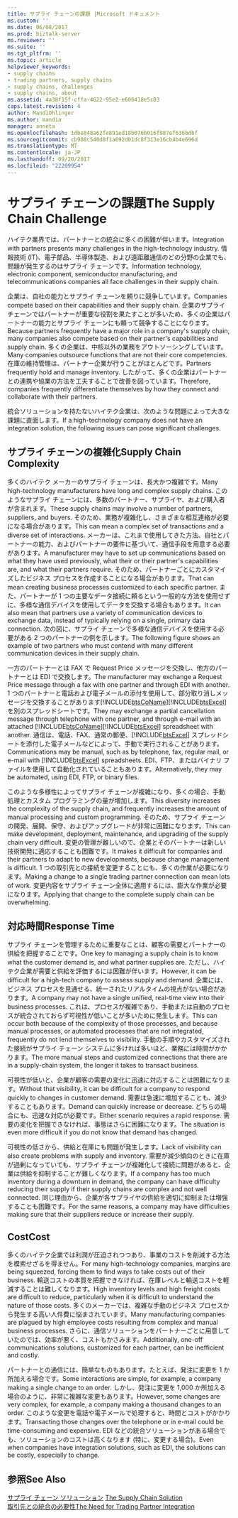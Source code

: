 ```yaml
---
title: サプライ チェーンの課題 |Microsoft ドキュメント
ms.custom: ''
ms.date: 06/08/2017
ms.prod: biztalk-server
ms.reviewer: ''
ms.suite: ''
ms.tgt_pltfrm: ''
ms.topic: article
helpviewer_keywords:
- supply chains
- trading partners, supply chains
- supply chains, challenges
- supply chains, about
ms.assetid: 4a38f15f-cffa-4622-95e2-e606418e5c03
caps.latest.revision: 4
author: MandiOhlinger
ms.author: mandia
manager: anneta
ms.openlocfilehash: 1dbe848a62fe891ed18b076b016f987ef636bdbf
ms.sourcegitcommit: cb908c540d8f1a692d01dc8f313e16cb4b4e696d
ms.translationtype: MT
ms.contentlocale: ja-JP
ms.lasthandoff: 09/20/2017
ms.locfileid: "22209954"
---
```

# <a name="the-supply-chain-challenge"></a><span data-ttu-id="06d98-102">サプライ チェーンの課題</span><span class="sxs-lookup"><span data-stu-id="06d98-102">The Supply Chain Challenge</span></span>
<span data-ttu-id="06d98-103">ハイテク業界では、パートナーとの統合に多くの困難が伴います。</span><span class="sxs-lookup"><span data-stu-id="06d98-103">Integration with partners presents many challenges in the high-technology industry.</span></span> <span data-ttu-id="06d98-104">情報技術 (IT)、電子部品、半導体製造、および遠距離通信のどの分野の企業でも、問題が発生するのはサプライ チェーンです。</span><span class="sxs-lookup"><span data-stu-id="06d98-104">Information technology, electronic component, semiconductor manufacturing, and telecommunications companies all face challenges in their supply chain.</span></span>  
  
 <span data-ttu-id="06d98-105">企業は、自社の能力とサプライ チェーンを頼りに競争しています。</span><span class="sxs-lookup"><span data-stu-id="06d98-105">Companies compete based on their capabilities and their supply chain.</span></span> <span data-ttu-id="06d98-106">企業のサプライ チェーンではパートナーが重要な役割を果たすことが多いため、多くの企業はパートナーの能力とサプライ チェーンにも頼って競争することになります。</span><span class="sxs-lookup"><span data-stu-id="06d98-106">Because partners frequently have a major role in a company's supply chain, many companies also compete based on their partner's capabilities and supply chain.</span></span> <span data-ttu-id="06d98-107">多くの企業は、中核以外の業務をアウトソーシングしています。</span><span class="sxs-lookup"><span data-stu-id="06d98-107">Many companies outsource functions that are not their core competencies.</span></span> <span data-ttu-id="06d98-108">在庫の維持管理は、パートナー企業が行うことがほとんどです。</span><span class="sxs-lookup"><span data-stu-id="06d98-108">Partners frequently hold and manage inventory.</span></span> <span data-ttu-id="06d98-109">したがって、多くの企業はパートナーとの連携や協業の方法を工夫することで改善を図っています。</span><span class="sxs-lookup"><span data-stu-id="06d98-109">Therefore, companies frequently differentiate themselves by how they connect and collaborate with their partners.</span></span>  
  
 <span data-ttu-id="06d98-110">統合ソリューションを持たないハイテク企業は、次のような問題によって大きな課題に直面します。</span><span class="sxs-lookup"><span data-stu-id="06d98-110">If a high-technology company does not have an integration solution, the following issues can pose significant challenges.</span></span>  
  
## <a name="supply-chain-complexity"></a><span data-ttu-id="06d98-111">サプライ チェーンの複雑化</span><span class="sxs-lookup"><span data-stu-id="06d98-111">Supply Chain Complexity</span></span>  
 <span data-ttu-id="06d98-112">多くのハイテク メーカーのサプライ チェーンは、長大かつ複雑です。</span><span class="sxs-lookup"><span data-stu-id="06d98-112">Many high-technology manufacturers have long and complex supply chains.</span></span> <span data-ttu-id="06d98-113">このようなサプライ チェーンには、多数のパートナー、サプライヤ、および購入者が含まれます。</span><span class="sxs-lookup"><span data-stu-id="06d98-113">These supply chains may involve a number of partners, suppliers, and buyers.</span></span> <span data-ttu-id="06d98-114">そのため、業務が複雑化し、さまざまな相互連絡が必要になる場合があります。</span><span class="sxs-lookup"><span data-stu-id="06d98-114">This can mean a complex set of transactions and a diverse set of interactions.</span></span> <span data-ttu-id="06d98-115">メーカーは、これまで使用してきた方法、自社とパートナーの能力、およびパートナーの要件に基づいて、通信手段を用意する必要があります。</span><span class="sxs-lookup"><span data-stu-id="06d98-115">A manufacturer may have to set up communications based on what they have used previously, what their or their partner's capabilities are, and what their partners require.</span></span> <span data-ttu-id="06d98-116">そのため、パートナーごとにカスタマイズしたビジネス プロセスを作成することになる場合があります。</span><span class="sxs-lookup"><span data-stu-id="06d98-116">That can mean creating business processes customized to each specific partner.</span></span> <span data-ttu-id="06d98-117">また、パートナーが 1 つの主要なデータ接続に頼るという一般的な方法を使用せずに、多様な通信デバイスを使用してデータを交換する場合もあります。</span><span class="sxs-lookup"><span data-stu-id="06d98-117">It can also mean that partners use a variety of communication devices to exchange data, instead of typically relying on a single, primary data connection.</span></span> <span data-ttu-id="06d98-118">次の図に、サプライ チェーンで多様な通信デバイスを使用する必要がある 2 つのパートナーの例を示します。</span><span class="sxs-lookup"><span data-stu-id="06d98-118">The following figure shows an example of two partners who must contend with many different communication devices in their supply chain.</span></span>  
  
 <span data-ttu-id="06d98-119">一方のパートナーとは FAX で Request Price メッセージを交換し、他方のパートナーとは EDI で交換します。</span><span class="sxs-lookup"><span data-stu-id="06d98-119">The manufacturer may exchange a Request Price message through a fax with one partner and through EDI with another.</span></span> <span data-ttu-id="06d98-120">1 つのパートナーと電話および電子メールの添付を使用して、部分取り消しメッセージを交換することがあります[!INCLUDE[btsCoName](../../includes/btsconame-md.md)][!INCLUDE[btsExcel](../../includes/btsexcel-md.md)]を別のスプレッドシートです。</span><span class="sxs-lookup"><span data-stu-id="06d98-120">They may exchange a partial cancellation message through telephone with one partner, and through e-mail with an attached [!INCLUDE[btsCoName](../../includes/btsconame-md.md)][!INCLUDE[btsExcel](../../includes/btsexcel-md.md)] spreadsheet with another.</span></span> <span data-ttu-id="06d98-121">通信は、電話、FAX、通常の郵便、[!INCLUDE[btsExcel](../../includes/btsexcel-md.md)] スプレッドシートを添付した電子メールなどによって、手動で実行されることがあります。</span><span class="sxs-lookup"><span data-stu-id="06d98-121">Communications may be manual, such as by telephone, fax, regular mail, or e-mail with [!INCLUDE[btsExcel](../../includes/btsexcel-md.md)] spreadsheets.</span></span> <span data-ttu-id="06d98-122">EDI、FTP、またはバイナリ ファイルを使用して自動化されていることもあります。</span><span class="sxs-lookup"><span data-stu-id="06d98-122">Alternatively, they may be automated, using EDI, FTP, or binary files.</span></span>  
  
 <span data-ttu-id="06d98-123">このような多様性によってサプライ チェーンが複雑になり、多くの場合、手動処理とカスタム プログラミングの量が増加します。</span><span class="sxs-lookup"><span data-stu-id="06d98-123">This diversity increases the complexity of the supply chain, and frequently increases the amount of manual processing and custom programming.</span></span> <span data-ttu-id="06d98-124">そのため、サプライ チェーンの開発、展開、保守、およびアップグレードが非常に困難になります。</span><span class="sxs-lookup"><span data-stu-id="06d98-124">This can make development, deployment, maintenance, and upgrading of the supply chain very difficult.</span></span> <span data-ttu-id="06d98-125">変更の管理が難しいので、企業とそのパートナーは新しい技術開発に適応することも困難です。</span><span class="sxs-lookup"><span data-stu-id="06d98-125">It makes it difficult for companies and their partners to adapt to new developments, because change management is difficult.</span></span> <span data-ttu-id="06d98-126">1 つの取引先との接続を変更することにも、多くの作業が必要になります。</span><span class="sxs-lookup"><span data-stu-id="06d98-126">Making a change to a single trading partner connection can mean lots of work.</span></span> <span data-ttu-id="06d98-127">変更内容をサプライ チェーン全体に適用するには、膨大な作業が必要になります。</span><span class="sxs-lookup"><span data-stu-id="06d98-127">Applying that change to the complete supply chain can be overwhelming.</span></span>  
  
## <a name="response-time"></a><span data-ttu-id="06d98-128">対応時間</span><span class="sxs-lookup"><span data-stu-id="06d98-128">Response Time</span></span>  
 <span data-ttu-id="06d98-129">サプライ チェーンを管理するために重要なことは、顧客の需要とパートナーの供給を把握することです。</span><span class="sxs-lookup"><span data-stu-id="06d98-129">One key to managing a supply chain is to know what the customer demand is, and what partner supplies are.</span></span> <span data-ttu-id="06d98-130">ただし、ハイテク企業が需要と供給を評価するには困難が伴います。</span><span class="sxs-lookup"><span data-stu-id="06d98-130">However, it can be difficult for a high-tech company to assess supply and demand.</span></span> <span data-ttu-id="06d98-131">企業には、ビジネス プロセスを見通せる、統一されたリアルタイムの視点がない場合があります。</span><span class="sxs-lookup"><span data-stu-id="06d98-131">A company may not have a single unified, real-time view into their business processes.</span></span> <span data-ttu-id="06d98-132">これは、プロセスが複雑であり、手動または自動のプロセスが統合されておらず可視性が低いことが多いために発生します。</span><span class="sxs-lookup"><span data-stu-id="06d98-132">This can occur both because of the complexity of those processes, and because manual processes, or automated processes that are not integrated, frequently do not lend themselves to visibility.</span></span> <span data-ttu-id="06d98-133">手動の手順やカスタマイズされた接続がサプライ チェーン システムに多ければ多いほど、業務には時間がかかります。</span><span class="sxs-lookup"><span data-stu-id="06d98-133">The more manual steps and customized connections that there are in a supply-chain system, the longer it takes to transact business.</span></span>  
  
 <span data-ttu-id="06d98-134">可視性が低いと、企業が顧客の需要の変化に迅速に対応することは困難になります。</span><span class="sxs-lookup"><span data-stu-id="06d98-134">Without that visibility, it can be difficult for a company to respond quickly to changes in customer demand.</span></span> <span data-ttu-id="06d98-135">需要は急速に増加することも、減少することもあります。</span><span class="sxs-lookup"><span data-stu-id="06d98-135">Demand can quickly increase or decrease.</span></span> <span data-ttu-id="06d98-136">どちらの場合にも、迅速な対応が必要です。</span><span class="sxs-lookup"><span data-stu-id="06d98-136">Either scenario requires a rapid response.</span></span> <span data-ttu-id="06d98-137">需要の変化を把握できなければ、事態はさらに困難になります。</span><span class="sxs-lookup"><span data-stu-id="06d98-137">The situation is even more difficult if you do not know that demand has changed.</span></span>  
  
 <span data-ttu-id="06d98-138">可視性の低さから、供給と在庫にも問題が発生します。</span><span class="sxs-lookup"><span data-stu-id="06d98-138">Lack of visibility can also create problems with supply and inventory.</span></span> <span data-ttu-id="06d98-139">需要が減少傾向のときに在庫が過剰になっていても、サプライ チェーンが複雑化して接続に問題があると、企業は供給を抑制することが難しくなります。</span><span class="sxs-lookup"><span data-stu-id="06d98-139">If a company has too much inventory during a downturn in demand, the company can have difficulty reducing their supply if their supply chains are complex and not well connected.</span></span> <span data-ttu-id="06d98-140">同じ理由から、企業が各サプライヤの供給を適切に抑制または増強することも困難です。</span><span class="sxs-lookup"><span data-stu-id="06d98-140">For the same reasons, a company may have difficulties making sure that their suppliers reduce or increase their supply.</span></span>  
  
## <a name="cost"></a><span data-ttu-id="06d98-141">Cost</span><span class="sxs-lookup"><span data-stu-id="06d98-141">Cost</span></span>  
 <span data-ttu-id="06d98-142">多くのハイテク企業では利潤が圧迫されつつあり、事業のコストを削減する方法を模索せざるを得ません。</span><span class="sxs-lookup"><span data-stu-id="06d98-142">For many high-technology companies, margins are being squeezed, forcing them to find ways to take costs out of their business.</span></span> <span data-ttu-id="06d98-143">輸送コストの本質を把握できなければ、在庫レベルと輸送コストを軽減することは難しくなります。</span><span class="sxs-lookup"><span data-stu-id="06d98-143">High inventory levels and high freight costs are difficult to reduce, particularly when it is difficult to understand the nature of those costs.</span></span> <span data-ttu-id="06d98-144">多くのメーカーでは、複雑な手動のビジネス プロセスから発生する高い人件費に悩まされています。</span><span class="sxs-lookup"><span data-stu-id="06d98-144">Many manufacturing companies are plagued by high employee costs resulting from complex and manual business processes.</span></span> <span data-ttu-id="06d98-145">さらに、通信ソリューションをパートナーごとに用意していたのでは、効率が悪く、コストもかさみます。</span><span class="sxs-lookup"><span data-stu-id="06d98-145">Additionally, one-off communications solutions, customized for each partner, can be inefficient and costly.</span></span>  
  
 <span data-ttu-id="06d98-146">パートナーとの通信には、簡単なものもあります。たとえば、発注に変更を 1 か所加える場合です。</span><span class="sxs-lookup"><span data-stu-id="06d98-146">Some interactions are simple, for example, a company making a single change to an order.</span></span> <span data-ttu-id="06d98-147">しかし、発注に変更を 1,000 か所加える場合のように、非常に複雑な変更もあります。</span><span class="sxs-lookup"><span data-stu-id="06d98-147">However, some changes are very complex, for example, a company making a thousand changes to an order.</span></span> <span data-ttu-id="06d98-148">このような変更を電話や電子メールで処理すると、時間とコストがかかります。</span><span class="sxs-lookup"><span data-stu-id="06d98-148">Transacting those changes over the telephone or in e-mail could be time-consuming and expensive.</span></span> <span data-ttu-id="06d98-149">EDI などの統合ソリューションがある場合でも、ソリューションのコストは高くなります (特に、変更する場合)。</span><span class="sxs-lookup"><span data-stu-id="06d98-149">Even when companies have integration solutions, such as EDI, the solutions can be costly, especially to change.</span></span>  
  
## <a name="see-also"></a><span data-ttu-id="06d98-150">参照</span><span class="sxs-lookup"><span data-stu-id="06d98-150">See Also</span></span>  
 <span data-ttu-id="06d98-151">[サプライ チェーン ソリューション](../../adapters-and-accelerators/accelerator-rosettanet/the-supply-chain-solution.md) </span><span class="sxs-lookup"><span data-stu-id="06d98-151">[The Supply Chain Solution](../../adapters-and-accelerators/accelerator-rosettanet/the-supply-chain-solution.md) </span></span>  
 [<span data-ttu-id="06d98-152">取引先との統合の必要性</span><span class="sxs-lookup"><span data-stu-id="06d98-152">The Need for Trading Partner Integration</span></span>](../../adapters-and-accelerators/accelerator-rosettanet/the-need-for-trading-partner-integration.md)
